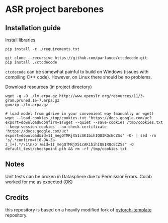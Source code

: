 # ASR project barebones

## Installation guide

Install libraries

```shell
pip install -r ./requirements.txt

git clone --recursive https://github.com/parlance/ctcdecode.git
pip install ./ctcdecode
```

```ctcdecode``` can be somewhat painful to build on Windows (issues with compiling C++ code).
However, on Linux there should be no problems.

Download resources (in project directory)

```shell
wget -q -O ./lm.arpa.gz http://www.openslr.org/resources/11/3-gram.pruned.1e-7.arpa.gz
gunzip ./lm.arpa.gz

# load model from gdrive in your convenient way (manually or wget)
wget --load-cookies /tmp/cookies.txt "https://docs.google.com/uc?export=download&confirm=$(wget --quiet --save-cookies /tmp/cookies.txt --keep-session-cookies --no-check-certificate 'https://docs.google.com/uc?export=download&id=1I_megQTMRjX51cAK1bihIQ8IRQcECZSs' -O- | sed -rn 's/.*confirm=([0-9A-Za-z_]+).*/\1\n/p')&id=1I_megQTMRjX51cAK1bihIQ8IRQcECZSs" -O default_test/checkpoint.pth && rm -rf /tmp/cookies.txt
```

## Notes

Unit tests can be broken in Datasphere due to PermissionErrors.
Colab worked for me as expected (OK)

## Credits

this repository is based on a heavily modified fork
of [pytorch-template](https://github.com/victoresque/pytorch-template) repository.